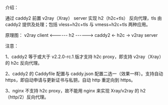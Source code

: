 介绍：

通过 caddy2 前置 v2ray（Xray） server 实现 h2（h2c+tls） 反向代理，tls 由 caddy2 提供及处理；包括 vless+h2c+tls 与 vmess+h2c+tls 两种应用。

原理图： v2ray client <------ h2 ------> caddy2 <- h2c -> v2ray server

注意： 

1、caddy2 等于或大于 v2.2.0-rc.1 版才支持 h2c proxy，即支持 v2ray（Xray） 的 h2c 反向代理。

2、caddy2 的 Caddyfile 配置与 caddy.json 配置二选一（效果一样）。支持自动 https，即自动申请与更新证书与私钥，自动 http 重定向到 https。

3、nginx 不支持 h2c proxy，故不能用 nginx 来实现 Xray/v2ray 的 h2（http/2）反向代理。
